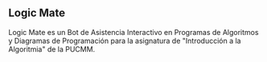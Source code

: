 ## Logic Mate

Logic Mate es un Bot de Asistencia Interactivo en Programas de Algoritmos y Diagramas de Programación para la asignatura de "Introducción a la Algoritmia" de la PUCMM.
